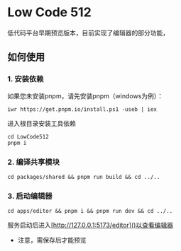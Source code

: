 # Low Code 512

低代码平台早期预览版本，目前实现了编辑器的部分功能，

## 如何使用

### 1. 安装依赖

如果您未安装pnpm，请先安装pnpm（windows为例）：

```
iwr https://get.pnpm.io/install.ps1 -useb | iex
```

进入根目录安装工具依赖

```
cd LowCode512
pnpm i
```

### 2. 编译共享模块

```
cd packages/shared && pnpm run build && cd ../..
```

### 3. 启动编辑器

```
cd apps/editor && pnpm i && pnpm run dev && cd ../..
```

服务启动后进入[http://127.0.0.1:5173/editor]()以查看编辑器

* 注意，需保存后才能预览